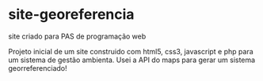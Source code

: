 # site-georeferencia
site criado para PAS de programação web

Projeto inicial de um site construido com html5, css3, javascript e php para um sistema de gestão ambienta.
Usei a API do maps para gerar um sistema georreferenciado!
